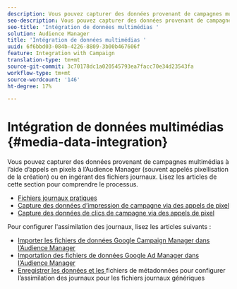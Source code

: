 ```yaml
---
description: Vous pouvez capturer des données provenant de campagnes multimédias à l’aide d’appels en pixels à l’Audience Manager (souvent appelés pixellisation de la création) ou en ingérant des fichiers journaux.
seo-description: Vous pouvez capturer des données provenant de campagnes multimédias à l’aide d’appels en pixels à l’Audience Manager (souvent appelés pixellisation de la création) ou en ingérant des fichiers journaux.
seo-title: 'Intégration de données multimédias '
solution: Audience Manager
title: 'Intégration de données multimédias '
uuid: 6f6bbd03-084b-4226-8809-3b00b467606f
feature: Integration with Campaign
translation-type: tm+mt
source-git-commit: 3c70178dc1a020545793ea7facc70e34d23543fa
workflow-type: tm+mt
source-wordcount: '146'
ht-degree: 17%

---
```



# Intégration de données multimédias {#media-data-integration}

Vous pouvez capturer des données provenant de campagnes multimédias à l’aide d’appels en pixels à l’Audience Manager (souvent appelés pixellisation de la création) ou en ingérant des fichiers journaux. Lisez les articles de cette section pour comprendre le processus.

<!-- c_camp_data_int.xml -->

* [Fichiers journaux pratiques](/help/using/integration/media-data-integration/actionable-log-files.md)
* [Capture des données d’impression de campagne via des appels de pixel](/help/using/integration/media-data-integration/impression-data-pixels.md)
* [Capture des données de clics de campagne via des appels de pixel](/help/using/integration/media-data-integration/click-data-pixels.md)

Pour configurer l&#39;assimilation des journaux, lisez les articles suivants :

* [Importer les fichiers de données Google Campaign Manager dans l’Audience Manager](/help/using/reporting/audience-optimization-reports/aor-advertisers/import-dcm.md)
* [Importation des fichiers de données Google Ad Manager dans l’Audience Manager  ](/help/using/reporting/audience-optimization-reports/aor-publishers/import-dfp.md)
* [Enregistrer les données et les ](/help/using/reporting/audience-optimization-reports/metadata-files-intro/metadata-files-intro.md) fichiers de métadonnées pour configurer l’assimilation des journaux pour les fichiers journaux génériques
